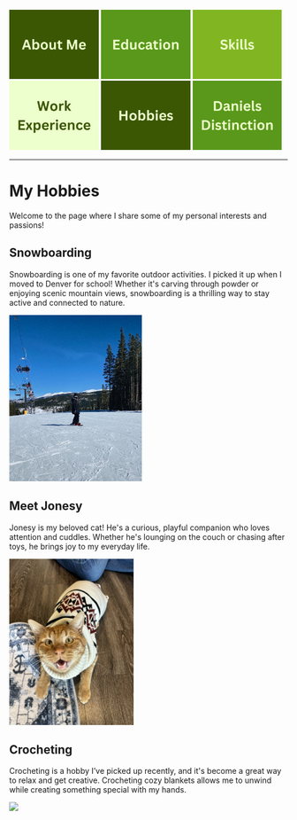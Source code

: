 [<img src="https://github.com/jayne-vankirk/images/blob/main/AboutMe.png" height="125"/>](README.md)
[<img src="https://github.com/jayne-vankirk/images/blob/main/Education.png" height="125"/>](Education.md)
[<img src="https://github.com/jayne-vankirk/images/blob/main/Skills.png" height="125"/>](Skills.md)
[<img src="https://github.com/jayne-vankirk/images/blob/main/Work Experience.png" height="125"/>](WorkExp.md)
[<img src="https://github.com/jayne-vankirk/images/blob/main/Hobbies.png" height="125"/>](Hobbies.md)
[<img src="https://github.com/jayne-vankirk/images/blob/main/DanielsDistinction.png" height="125"/>](DanielsDistinction.md)
<a name="top"></a>
<hr>

# My Hobbies

Welcome to the page where I share some of my personal interests and passions!

## Snowboarding

Snowboarding is one of my favorite outdoor activities. I picked it up when I moved to Denver for school! Whether it's carving through powder or enjoying scenic mountain views, snowboarding is a thrilling way to stay active and connected to nature.

<img src="https://github.com/jayne-vankirk/images/blob/main/58B8966A-6531-4790-9EB4-13F5C2238FC0_1_105_c.jpeg" height="300"/>

## Meet Jonesy

Jonesy is my beloved cat! He's a curious, playful companion who loves attention and cuddles. Whether he's lounging on the couch or chasing after toys, he brings joy to my everyday life.

<img src="https://github.com/jayne-vankirk/images/blob/main/DADBA549-CD36-48A0-84E8-69AECDAAD586_1_105_c.jpeg" height="300"/>

## Crocheting

Crocheting is a hobby I’ve picked up recently, and it's become a great way to relax and get creative. Crocheting cozy blankets allows me to unwind while creating something special with my hands.

<img src="https://github.com/jayne-vankirk/images/blob/main/IMG_0927.jpeg" height="300"/>

